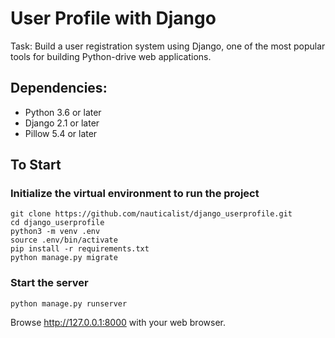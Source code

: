 # User Profile with Django

Task:  Build a user registration system using Django, one of the most popular tools for building Python-drive web applications.

## Dependencies:

- Python 3.6 or later
- Django 2.1 or later
- Pillow 5.4 or later

## To Start

### Initialize the virtual environment to run the project

```
git clone https://github.com/nauticalist/django_userprofile.git
cd django_userprofile
python3 -m venv .env
source .env/bin/activate
pip install -r requirements.txt
python manage.py migrate
```

### Start the server

```
python manage.py runserver
```

Browse http://127.0.0.1:8000 with your web browser.